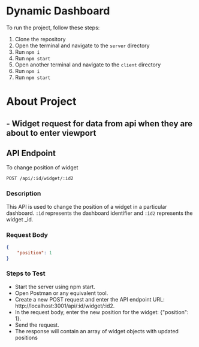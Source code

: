 # Dynamic Dashboard

To run the project, follow these steps:

1. Clone the repository
2. Open the terminal and navigate to the `server` directory
3. Run `npm i`
4. Run `npm start`
5. Open another terminal and navigate to the `client` directory
6. Run `npm i`
7. Run `npm start`

# About Project

## - Widget request for data from api when they are about to enter viewport

## API Endpoint

To change position of widget

`POST /api/:id/widget/:id2`

### Description

This API is used to change the position of a widget in a particular dashboard. `:id` represents the dashboard identifier and `:id2` represents the widget \_id.

### Request Body

```json
{
    "position": 1
}
```

### Steps to Test

-   Start the server using npm start.
-   Open Postman or any equivalent tool.
-   Create a new POST request and enter the API endpoint URL: http://localhost:3001/api/:id/widget/:id2.
-   In the request body, enter the new position for the widget: {"position": 1}.
-   Send the request.
-   The response will contain an array of widget objects with updated positions
